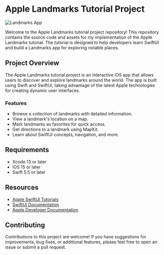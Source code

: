 # Apple Landmarks Tutorial Project

![Landmarks App](screenshot.png)

Welcome to the Apple Landmarks tutorial project repository! This repository contains the source code and assets for my implementation of the Apple Landmarks tutorial. The tutorial is designed to help developers learn SwiftUI and build a Landmarks app for exploring notable places.

## Project Overview

The Apple Landmarks tutorial project is an interactive iOS app that allows users to discover and explore landmarks around the world. The app is built using Swift and SwiftUI, taking advantage of the latest Apple technologies for creating dynamic user interfaces.

### Features

- Browse a collection of landmarks with detailed information.
- View a landmark's location on a map.
- Mark landmarks as favorites for quick access.
- Get directions to a landmark using MapKit.
- Learn about SwiftUI concepts, navigation, and more.


## Requirements

- Xcode 13 or later
- iOS 15 or later
- Swift 5.5 or later

## Resources

- [Apple SwiftUI Tutorials](https://developer.apple.com/tutorials/swiftui)
- [SwiftUI Documentation](https://developer.apple.com/documentation/swiftui)
- [Apple Developer Documentation](https://developer.apple.com/documentation)

## Contributing

Contributions to this project are welcome! If you have suggestions for improvements, bug fixes, or additional features, please feel free to open an issue or submit a pull request.
